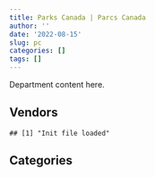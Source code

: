 ```yaml
---
title: Parks Canada | Parcs Canada
author: ''
date: '2022-08-15'
slug: pc
categories: []
tags: []
---
```


<script src="/rmarkdown-libs/htmlwidgets/htmlwidgets.js"></script>
<link href="/rmarkdown-libs/datatables-css/datatables-crosstalk.css" rel="stylesheet" />
<script src="/rmarkdown-libs/datatables-binding/datatables.js"></script>
<script src="/rmarkdown-libs/jquery/jquery-3.6.0.min.js"></script>
<link href="/rmarkdown-libs/dt-core-bootstrap/css/dataTables.bootstrap.min.css" rel="stylesheet" />
<link href="/rmarkdown-libs/dt-core-bootstrap/css/dataTables.bootstrap.extra.css" rel="stylesheet" />
<script src="/rmarkdown-libs/dt-core-bootstrap/js/jquery.dataTables.min.js"></script>
<script src="/rmarkdown-libs/dt-core-bootstrap/js/dataTables.bootstrap.min.js"></script>
<link href="/rmarkdown-libs/crosstalk/css/crosstalk.min.css" rel="stylesheet" />
<script src="/rmarkdown-libs/crosstalk/js/crosstalk.min.js"></script>
<script src="/rmarkdown-libs/htmlwidgets/htmlwidgets.js"></script>
<link href="/rmarkdown-libs/datatables-css/datatables-crosstalk.css" rel="stylesheet" />
<script src="/rmarkdown-libs/datatables-binding/datatables.js"></script>
<script src="/rmarkdown-libs/jquery/jquery-3.6.0.min.js"></script>
<link href="/rmarkdown-libs/dt-core-bootstrap/css/dataTables.bootstrap.min.css" rel="stylesheet" />
<link href="/rmarkdown-libs/dt-core-bootstrap/css/dataTables.bootstrap.extra.css" rel="stylesheet" />
<script src="/rmarkdown-libs/dt-core-bootstrap/js/jquery.dataTables.min.js"></script>
<script src="/rmarkdown-libs/dt-core-bootstrap/js/dataTables.bootstrap.min.js"></script>
<link href="/rmarkdown-libs/crosstalk/css/crosstalk.min.css" rel="stylesheet" />
<script src="/rmarkdown-libs/crosstalk/js/crosstalk.min.js"></script>

Department content here.

## Vendors

    ## [1] "Init file loaded"

<div id="htmlwidget-1" style="width:100%;height:auto;" class="datatables html-widget"></div>
<script type="application/json" data-for="htmlwidget-1">{"x":{"style":"bootstrap","filter":"none","vertical":false,"data":[["<a href=\"/vendors/10647802_canada/\">10647802 CANADA<\/a>","<a href=\"/vendors/1x1_architecture/\">1X1 ARCHITECTURE<\/a>","<a href=\"/vendors/2220742_ontario/\">2220742 ONTARIO<\/a>","<a href=\"/vendors/3d_datacomm/\">3D DATACOMM<\/a>","<a href=\"/vendors/4083261_canada/\">4083261 CANADA<\/a>","<a href=\"/vendors/727619_alberta_o_a_roughrider/\">727619 ALBERTA O A ROUGHRIDER<\/a>","<a href=\"/vendors/736902_ontario/\">736902 ONTARIO<\/a>","<a href=\"/vendors/73719_newfoundland_labrador/\">73719 NEWFOUNDLAND LABRADOR<\/a>","<a href=\"/vendors/898845_alberta/\">898845 ALBERTA<\/a>","<a href=\"/vendors/9090_5092_quebec/\">9090 5092 QUEBEC<\/a>","<a href=\"/vendors/9099_3593_quebec_inter_proje/\">9099 3593 QUEBEC INTER PROJE<\/a>","<a href=\"/vendors/9275_0181_quebec/\">9275 0181 QUEBEC<\/a>","<a href=\"/vendors/a_santin_mason_contractor/\">A SANTIN MASON CONTRACTOR<\/a>","<a href=\"/vendors/abb/\">ABB<\/a>","<a href=\"/vendors/acklands_grainger/\">ACKLANDS GRAINGER<\/a>","<a href=\"/vendors/advanced_business_interiors/\">ADVANCED BUSINESS INTERIORS<\/a>","<a href=\"/vendors/advanced_chippewa_technologies/\">ADVANCED CHIPPEWA TECHNOLOGIES<\/a>","<a href=\"/vendors/aecom/\">AECOM<\/a>","<a href=\"/vendors/agilent/\">AGILENT<\/a>","<a href=\"/vendors/ainsworth/\">AINSWORTH<\/a>","<a href=\"/vendors/air_inuit/\">AIR INUIT<\/a>","<a href=\"/vendors/air_tindi/\">AIR TINDI<\/a>","<a href=\"/vendors/allen_hastings/\">ALLEN HASTINGS<\/a>","<a href=\"/vendors/alliance_energy/\">ALLIANCE ENERGY<\/a>","<a href=\"/vendors/allied_shipbuilders/\">ALLIED SHIPBUILDERS<\/a>","<a href=\"/vendors/alpine_helicopters/\">ALPINE HELICOPTERS<\/a>","<a href=\"/vendors/als_canada/\">ALS CANADA<\/a>","<a href=\"/vendors/altis_human_resources/\">ALTIS HUMAN RESOURCES<\/a>","<a href=\"/vendors/alva_construction/\">ALVA CONSTRUCTION<\/a>","<a href=\"/vendors/amec_foster_wheeler_americas/\">AMEC FOSTER WHEELER AMERICAS<\/a>","<a href=\"/vendors/ansys_canada/\">ANSYS CANADA<\/a>","<a href=\"/vendors/aon_reed_stenhouse/\">AON REED STENHOUSE<\/a>","<a href=\"/vendors/applied_electonics/\">APPLIED ELECTONICS<\/a>","<a href=\"/vendors/apron_fuel_services/\">APRON FUEL SERVICES<\/a>","<a href=\"/vendors/arcadis_canada/\">ARCADIS CANADA<\/a>","<a href=\"/vendors/architecture_49/\">ARCHITECTURE 49<\/a>","<a href=\"/vendors/architecture_evoq/\">ARCHITECTURE EVOQ<\/a>","<a href=\"/vendors/ari_financial_services/\">ARI FINANCIAL SERVICES<\/a>","<a href=\"/vendors/asokan_business_interiors/\">ASOKAN BUSINESS INTERIORS<\/a>","<a href=\"/vendors/associated_engineering/\">ASSOCIATED ENGINEERING<\/a>","<a href=\"/vendors/atco/\">ATCO<\/a>","<a href=\"/vendors/atlantic_business_interiors/\">ATLANTIC BUSINESS INTERIORS<\/a>","<a href=\"/vendors/atlantica_mechanical_contractors/\">ATLANTICA MECHANICAL CONTRACTORS<\/a>","<a href=\"/vendors/atwill_morin/\">ATWILL MORIN<\/a>","<a href=\"/vendors/avi_spl_canada/\">AVI SPL CANADA<\/a>","<a href=\"/vendors/avjet_holding/\">AVJET HOLDING<\/a>","<a href=\"/vendors/baja_construction_canada/\">BAJA CONSTRUCTION CANADA<\/a>","<a href=\"/vendors/barr_engineering_and_environmental/\">BARR ENGINEERING AND ENVIRONMENTAL<\/a>","<a href=\"/vendors/barrie_mackay_contracting/\">BARRIE MACKAY CONTRACTING<\/a>","<a href=\"/vendors/bay_construction_management/\">BAY CONSTRUCTION MANAGEMENT<\/a>","<a href=\"/vendors/bdo_canada/\">BDO CANADA<\/a>","<a href=\"/vendors/bell_canada/\">BELL CANADA<\/a>","<a href=\"/vendors/belvedere_place_contracting/\">BELVEDERE PLACE CONTRACTING<\/a>","<a href=\"/vendors/bergevin_electrical_contracting/\">BERGEVIN ELECTRICAL CONTRACTING<\/a>","<a href=\"/vendors/bgla/\">BGLA<\/a>","<a href=\"/vendors/bighorn_construction/\">BIGHORN CONSTRUCTION<\/a>","<a href=\"/vendors/bighorn_helicopters/\">BIGHORN HELICOPTERS<\/a>","<a href=\"/vendors/black_mcdonald/\">BLACK MCDONALD<\/a>","<a href=\"/vendors/bombardier/\">BOMBARDIER<\/a>","<a href=\"/vendors/brandt_tractor/\">BRANDT TRACTOR<\/a>","<a href=\"/vendors/briquetal/\">BRIQUETAL<\/a>","<a href=\"/vendors/brookfield_asset_management/\">BROOKFIELD ASSET MANAGEMENT<\/a>","<a href=\"/vendors/brookfield_global_integrated_solutions/\">BROOKFIELD GLOBAL INTEGRATED SOLUTIONS<\/a>","<a href=\"/vendors/bruker/\">BRUKER<\/a>","<a href=\"/vendors/bureau_veritas_canada/\">BUREAU VERITAS CANADA<\/a>","<a href=\"/vendors/cache_computer_consulting/\">CACHE COMPUTER CONSULTING<\/a>","<a href=\"/vendors/calian/\">CALIAN<\/a>","<a href=\"/vendors/campbell_scientific_canada/\">CAMPBELL SCIENTIFIC CANADA<\/a>","<a href=\"/vendors/canada_post/\">CANADA POST<\/a>","<a href=\"/vendors/canadian_corps_of_commissionaires/\">CANADIAN CORPS OF COMMISSIONAIRES<\/a>","<a href=\"/vendors/canadian_helicopters/\">CANADIAN HELICOPTERS<\/a>","<a href=\"/vendors/canadian_maritime_engineering/\">CANADIAN MARITIME ENGINEERING<\/a>","<a href=\"/vendors/canon/\">CANON<\/a>","<a href=\"/vendors/cansel_survey_equipment/\">CANSEL SURVEY EQUIPMENT<\/a>","<a href=\"/vendors/cantex_okanagan_construction/\">CANTEX OKANAGAN CONSTRUCTION<\/a>","<a href=\"/vendors/carahsoft_technology/\">CARAHSOFT TECHNOLOGY<\/a>","<a href=\"/vendors/carmacks_enterprises/\">CARMACKS ENTERPRISES<\/a>","<a href=\"/vendors/caro_analytical_services/\">CARO ANALYTICAL SERVICES<\/a>","<a href=\"/vendors/cbci_telecom/\">CBCI TELECOM<\/a>","<a href=\"/vendors/cbcl/\">CBCL<\/a>","<a href=\"/vendors/cdw_canada/\">CDW CANADA<\/a>","<a href=\"/vendors/cegerco/\">CEGERCO<\/a>","<a href=\"/vendors/central_city_asphalt/\">CENTRAL CITY ASPHALT<\/a>","<a href=\"/vendors/cgi/\">CGI<\/a>","<a href=\"/vendors/charron_human_resources/\">CHARRON HUMAN RESOURCES<\/a>","<a href=\"/vendors/chubb_edwards/\">CHUBB EDWARDS<\/a>","<a href=\"/vendors/cima/\">CIMA<\/a>","<a href=\"/vendors/cistel_technology/\">CISTEL TECHNOLOGY<\/a>","<a href=\"/vendors/cnw_group/\">CNW GROUP<\/a>","<a href=\"/vendors/coastal_restoration_masonry/\">COASTAL RESTORATION MASONRY<\/a>","<a href=\"/vendors/cofomo/\">COFOMO<\/a>","<a href=\"/vendors/colliers_project_leaders/\">COLLIERS PROJECT LEADERS<\/a>","<a href=\"/vendors/compagnie_amplexor_canada/\">COMPAGNIE AMPLEXOR CANADA<\/a>","<a href=\"/vendors/compucom_canada/\">COMPUCOM CANADA<\/a>","<a href=\"/vendors/construction_cybco/\">CONSTRUCTION CYBCO<\/a>","<a href=\"/vendors/construction_demathieu_bard/\">CONSTRUCTION DEMATHIEU BARD<\/a>","<a href=\"/vendors/construction_deric/\">CONSTRUCTION DERIC<\/a>","<a href=\"/vendors/construction_j_r_savard/\">CONSTRUCTION J R SAVARD<\/a>","<a href=\"/vendors/construction_lfg/\">CONSTRUCTION LFG<\/a>","<a href=\"/vendors/construction_simdev/\">CONSTRUCTION SIMDEV<\/a>","<a href=\"/vendors/constructions_bsl/\">CONSTRUCTIONS BSL<\/a>","<a href=\"/vendors/contract_community/\">CONTRACT COMMUNITY<\/a>","<a href=\"/vendors/cossette_communications/\">COSSETTE COMMUNICATIONS<\/a>","<a href=\"/vendors/cowi_north_america/\">COWI NORTH AMERICA<\/a>","<a href=\"/vendors/crandall_engineering/\">CRANDALL ENGINEERING<\/a>","<a href=\"/vendors/cruickshank_construction/\">CRUICKSHANK CONSTRUCTION<\/a>","<a href=\"/vendors/csdc_systems/\">CSDC SYSTEMS<\/a>","<a href=\"/vendors/cummins_canada/\">CUMMINS CANADA<\/a>","<a href=\"/vendors/cwp_constructors/\">CWP CONSTRUCTORS<\/a>","<a href=\"/vendors/d_doyle_installations/\">D DOYLE INSTALLATIONS<\/a>","<a href=\"/vendors/dalhousie_university/\">DALHOUSIE UNIVERSITY<\/a>","<a href=\"/vendors/dawson_construction/\">DAWSON CONSTRUCTION<\/a>","<a href=\"/vendors/dcl_construction_services/\">DCL CONSTRUCTION SERVICES<\/a>","<a href=\"/vendors/dell_computer/\">DELL COMPUTER<\/a>","<a href=\"/vendors/deloitte_and_touche/\">DELOITTE AND TOUCHE<\/a>","<a href=\"/vendors/dexter_construction/\">DEXTER CONSTRUCTION<\/a>","<a href=\"/vendors/dillon_consulting/\">DILLON CONSULTING<\/a>","<a href=\"/vendors/donna_cona/\">DONNA CONA<\/a>","<a href=\"/vendors/dora_construction/\">DORA CONSTRUCTION<\/a>","<a href=\"/vendors/e_construction/\">E CONSTRUCTION<\/a>","<a href=\"/vendors/eastpoint_engineering/\">EASTPOINT ENGINEERING<\/a>","<a href=\"/vendors/ebsco_canada/\">EBSCO CANADA<\/a>","<a href=\"/vendors/ecole_de_langues_la_cite/\">ECOLE DE LANGUES LA CITE<\/a>","<a href=\"/vendors/edward_collins_contracting/\">EDWARD COLLINS CONTRACTING<\/a>","<a href=\"/vendors/eiffage_innovative_canada/\">EIFFAGE INNOVATIVE CANADA<\/a>","<a href=\"/vendors/ekos_research_associates/\">EKOS RESEARCH ASSOCIATES<\/a>","<a href=\"/vendors/emil_anderson_construction_eac_in/\">EMIL ANDERSON CONSTRUCTION EAC IN<\/a>","<a href=\"/vendors/emmanuel_construction_services/\">EMMANUEL CONSTRUCTION SERVICES<\/a>","<a href=\"/vendors/englobe/\">ENGLOBE<\/a>","<a href=\"/vendors/entreprise_claveau/\">ENTREPRISE CLAVEAU<\/a>","<a href=\"/vendors/ernst_young/\">ERNST YOUNG<\/a>","<a href=\"/vendors/esri/\">ESRI<\/a>","<a href=\"/vendors/eurovia_quebec_construction/\">EUROVIA QUEBEC CONSTRUCTION<\/a>","<a href=\"/vendors/everest_construction_management/\">EVEREST CONSTRUCTION MANAGEMENT<\/a>","<a href=\"/vendors/excavation_loiselle/\">EXCAVATION LOISELLE<\/a>","<a href=\"/vendors/excel_human_resources/\">EXCEL HUMAN RESOURCES<\/a>","<a href=\"/vendors/exp_services/\">EXP SERVICES<\/a>","<a href=\"/vendors/facca/\">FACCA<\/a>","<a href=\"/vendors/fast_forward_french/\">FAST FORWARD FRENCH<\/a>","<a href=\"/vendors/fca_canada/\">FCA CANADA<\/a>","<a href=\"/vendors/felix_technology/\">FELIX TECHNOLOGY<\/a>","<a href=\"/vendors/fidelity_engineering_construction/\">FIDELITY ENGINEERING CONSTRUCTION<\/a>","<a href=\"/vendors/first_air/\">FIRST AIR<\/a>","<a href=\"/vendors/first_canada/\">FIRST CANADA<\/a>","<a href=\"/vendors/first_peoples_infra/\">FIRST PEOPLES INFRA<\/a>","<a href=\"/vendors/floyd_s_construction/\">FLOYD S CONSTRUCTION<\/a>","<a href=\"/vendors/flynn_canada/\">FLYNN CANADA<\/a>","<a href=\"/vendors/ford_motor_company/\">FORD MOTOR COMPANY<\/a>","<a href=\"/vendors/francis_canada_truck_centre/\">FRANCIS CANADA TRUCK CENTRE<\/a>","<a href=\"/vendors/gc_strategies/\">GC STRATEGIES<\/a>","<a href=\"/vendors/gemtec/\">GEMTEC<\/a>","<a href=\"/vendors/general_motors/\">GENERAL MOTORS<\/a>","<a href=\"/vendors/germain_construction/\">GERMAIN CONSTRUCTION<\/a>","<a href=\"/vendors/gestion_aj/\">GESTION AJ<\/a>","<a href=\"/vendors/gfl_environmental/\">GFL ENVIRONMENTAL<\/a>","<a href=\"/vendors/ghd/\">GHD<\/a>","<a href=\"/vendors/gilmore_reproductions/\">GILMORE REPRODUCTIONS<\/a>","<a href=\"/vendors/global_upholstery/\">GLOBAL UPHOLSTERY<\/a>","<a href=\"/vendors/go_deep_international/\">GO DEEP INTERNATIONAL<\/a>","<a href=\"/vendors/golder_associates/\">GOLDER ASSOCIATES<\/a>","<a href=\"/vendors/goss_gilroy/\">GOSS GILROY<\/a>","<a href=\"/vendors/graham_construction/\">GRAHAM CONSTRUCTION<\/a>","<a href=\"/vendors/grand_toy/\">GRAND TOY<\/a>","<a href=\"/vendors/granite_management/\">GRANITE MANAGEMENT<\/a>","<a href=\"/vendors/graybridge_international_consulting/\">GRAYBRIDGE INTERNATIONAL CONSULTING<\/a>","<a href=\"/vendors/grc_architects/\">GRC ARCHITECTS<\/a>","<a href=\"/vendors/great_slave_helicopters/\">GREAT SLAVE HELICOPTERS<\/a>","<a href=\"/vendors/greendale_resources/\">GREENDALE RESOURCES<\/a>","<a href=\"/vendors/greenfield_construction/\">GREENFIELD CONSTRUCTION<\/a>","<a href=\"/vendors/groupe_energie_bdl/\">GROUPE ENERGIE BDL<\/a>","<a href=\"/vendors/h_j_r_asphalt/\">H J R ASPHALT<\/a>","<a href=\"/vendors/harbourside_engineering_consultants/\">HARBOURSIDE ENGINEERING CONSULTANTS<\/a>","<a href=\"/vendors/hatch/\">HATCH<\/a>","<a href=\"/vendors/haworth/\">HAWORTH<\/a>","<a href=\"/vendors/hazelwood_construction_services/\">HAZELWOOD CONSTRUCTION SERVICES<\/a>","<a href=\"/vendors/heavy_metal_marine/\">HEAVY METAL MARINE<\/a>","<a href=\"/vendors/heddle_marine_services/\">HEDDLE MARINE SERVICES<\/a>","<a href=\"/vendors/heritage_restoration/\">HERITAGE RESTORATION<\/a>","<a href=\"/vendors/hitrac/\">HITRAC<\/a>","<a href=\"/vendors/honeywell/\">HONEYWELL<\/a>","<a href=\"/vendors/hootsuite_media/\">HOOTSUITE MEDIA<\/a>","<a href=\"/vendors/horseshoe_hill_construction/\">HORSESHOE HILL CONSTRUCTION<\/a>","<a href=\"/vendors/hoskin_scientific/\">HOSKIN SCIENTIFIC<\/a>","<a href=\"/vendors/hurst_construction_management/\">HURST CONSTRUCTION MANAGEMENT<\/a>","<a href=\"/vendors/hypertec/\">HYPERTEC<\/a>","<a href=\"/vendors/hyundai_auto_canada/\">HYUNDAI AUTO CANADA<\/a>","<a href=\"/vendors/ibm_canada/\">IBM CANADA<\/a>","<a href=\"/vendors/imperial_cleaners/\">IMPERIAL CLEANERS<\/a>","<a href=\"/vendors/imperial_oil/\">IMPERIAL OIL<\/a>","<a href=\"/vendors/industra_construction/\">INDUSTRA CONSTRUCTION<\/a>","<a href=\"/vendors/industries_ocean/\">INDUSTRIES OCEAN<\/a>","<a href=\"/vendors/info_tech_research_group/\">INFO TECH RESEARCH GROUP<\/a>","<a href=\"/vendors/inland_audio_visual/\">INLAND AUDIO VISUAL<\/a>","<a href=\"/vendors/innovasea_marine_systems_canada/\">INNOVASEA MARINE SYSTEMS CANADA<\/a>","<a href=\"/vendors/integra_networks/\">INTEGRA NETWORKS<\/a>","<a href=\"/vendors/inter_outaouais/\">INTER OUTAOUAIS<\/a>","<a href=\"/vendors/intergraph_canada/\">INTERGRAPH CANADA<\/a>","<a href=\"/vendors/interoute_construction/\">INTEROUTE CONSTRUCTION<\/a>","<a href=\"/vendors/iron_mountain/\">IRON MOUNTAIN<\/a>","<a href=\"/vendors/ironclad_earthworks/\">IRONCLAD EARTHWORKS<\/a>","<a href=\"/vendors/irving_oil/\">IRVING OIL<\/a>","<a href=\"/vendors/itex/\">ITEX<\/a>","<a href=\"/vendors/iwc_excavation/\">IWC EXCAVATION<\/a>","<a href=\"/vendors/j_1_contracting/\">J 1 CONTRACTING<\/a>","<a href=\"/vendors/jasco_applied_sciences_canada/\">JASCO APPLIED SCIENCES CANADA<\/a>","<a href=\"/vendors/jean_daoust_construction/\">JEAN DAOUST CONSTRUCTION<\/a>","<a href=\"/vendors/jim_pattison_industries/\">JIM PATTISON INDUSTRIES<\/a>","<a href=\"/vendors/johnson_s_construction/\">JOHNSON S CONSTRUCTION<\/a>","<a href=\"/vendors/joneljim_concrete_construction/\">JONELJIM CONCRETE CONSTRUCTION<\/a>","<a href=\"/vendors/jumping_elephants/\">JUMPING ELEPHANTS<\/a>","<a href=\"/vendors/kanter_marine/\">KANTER MARINE<\/a>","<a href=\"/vendors/kasian_architecture_interior_design/\">KASIAN ARCHITECTURE INTERIOR DESIGN<\/a>","<a href=\"/vendors/kayway_industries/\">KAYWAY INDUSTRIES<\/a>","<a href=\"/vendors/kenn_borek_air/\">KENN BOREK AIR<\/a>","<a href=\"/vendors/kone/\">KONE<\/a>","<a href=\"/vendors/konica_minolta_business_solutions/\">KONICA MINOLTA BUSINESS SOLUTIONS<\/a>","<a href=\"/vendors/kontzamanis_graumann_smith/\">KONTZAMANIS GRAUMANN SMITH<\/a>","<a href=\"/vendors/kpmg/\">KPMG<\/a>","<a href=\"/vendors/kubota_canada/\">KUBOTA CANADA<\/a>","<a href=\"/vendors/l_a_hebert/\">L A HEBERT<\/a>","<a href=\"/vendors/l_w_dennis_contracting/\">L W DENNIS CONTRACTING<\/a>","<a href=\"/vendors/landform_civil_infrastructures/\">LANDFORM CIVIL INFRASTRUCTURES<\/a>","<a href=\"/vendors/lansdowne_technologies/\">LANSDOWNE TECHNOLOGIES<\/a>","<a href=\"/vendors/larry_penner_enterprises/\">LARRY PENNER ENTERPRISES<\/a>","<a href=\"/vendors/lemay/\">LEMAY<\/a>","<a href=\"/vendors/les_huiles_desroches/\">LES HUILES DESROCHES<\/a>","<a href=\"/vendors/levitt_safety/\">LEVITT SAFETY<\/a>","<a href=\"/vendors/lionbridge/\">LIONBRIDGE<\/a>","<a href=\"/vendors/louis_w_bray_construction/\">LOUIS W BRAY CONSTRUCTION<\/a>","<a href=\"/vendors/lowe_martin_company/\">LOWE MARTIN COMPANY<\/a>","<a href=\"/vendors/luxton_construction/\">LUXTON CONSTRUCTION<\/a>","<a href=\"/vendors/macdonald_dettwiler_and_associates/\">MACDONALD DETTWILER AND ASSOCIATES<\/a>","<a href=\"/vendors/mack_trucks/\">MACK TRUCKS<\/a>","<a href=\"/vendors/maconnerie_dynamique/\">MACONNERIE DYNAMIQUE<\/a>","<a href=\"/vendors/maconnerie_rainville_et_freres/\">MACONNERIE RAINVILLE ET FRERES<\/a>","<a href=\"/vendors/manitoba_hydro/\">MANITOBA HYDRO<\/a>","<a href=\"/vendors/maplesoft_consulting/\">MAPLESOFT CONSULTING<\/a>","<a href=\"/vendors/marine_contractors/\">MARINE CONTRACTORS<\/a>","<a href=\"/vendors/maritime_fence/\">MARITIME FENCE<\/a>","<a href=\"/vendors/martech_electrical_systems/\">MARTECH ELECTRICAL SYSTEMS<\/a>","<a href=\"/vendors/maskimo_construction/\">MASKIMO CONSTRUCTION<\/a>","<a href=\"/vendors/masontech/\">MASONTECH<\/a>","<a href=\"/vendors/maverin/\">MAVERIN<\/a>","<a href=\"/vendors/maxsys_staffing_and_consulting/\">MAXSYS STAFFING AND CONSULTING<\/a>","<a href=\"/vendors/mccolman_sons_demolition/\">MCCOLMAN SONS DEMOLITION<\/a>","<a href=\"/vendors/mcelhanney_associates/\">MCELHANNEY ASSOCIATES<\/a>","<a href=\"/vendors/mcknight_enterprises/\">MCKNIGHT ENTERPRISES<\/a>","<a href=\"/vendors/mcnally_construction/\">MCNALLY CONSTRUCTION<\/a>","<a href=\"/vendors/mega_tech/\">MEGA TECH<\/a>","<a href=\"/vendors/mercury_marine/\">MERCURY MARINE<\/a>","<a href=\"/vendors/metro_paving_and_road_building/\">METRO PAVING AND ROAD BUILDING<\/a>","<a href=\"/vendors/michelin/\">MICHELIN<\/a>","<a href=\"/vendors/microsoft_canada/\">MICROSOFT CANADA<\/a>","<a href=\"/vendors/mid_valley_construction/\">MID VALLEY CONSTRUCTION<\/a>","<a href=\"/vendors/mike_kelly_sons/\">MIKE KELLY SONS<\/a>","<a href=\"/vendors/mindwire_systems/\">MINDWIRE SYSTEMS<\/a>","<a href=\"/vendors/mishkumi_technologies/\">MISHKUMI TECHNOLOGIES<\/a>","<a href=\"/vendors/mnp/\">MNP<\/a>","<a href=\"/vendors/modern_construction/\">MODERN CONSTRUCTION<\/a>","<a href=\"/vendors/modis_canada/\">MODIS CANADA<\/a>","<a href=\"/vendors/moriyama_teshima_architects/\">MORIYAMA TESHIMA ARCHITECTS<\/a>","<a href=\"/vendors/morrison_hershfield/\">MORRISON HERSHFIELD<\/a>","<a href=\"/vendors/moss_development/\">MOSS DEVELOPMENT<\/a>","<a href=\"/vendors/motorola_solutions_canada/\">MOTOROLA SOLUTIONS CANADA<\/a>","<a href=\"/vendors/mountain_rock_stabilization/\">MOUNTAIN ROCK STABILIZATION<\/a>","<a href=\"/vendors/mtm_2_contracting/\">MTM 2 CONTRACTING<\/a>","<a href=\"/vendors/municipal_ready_mix/\">MUNICIPAL READY MIX<\/a>","<a href=\"/vendors/mustang_helicopters/\">MUSTANG HELICOPTERS<\/a>","<a href=\"/vendors/mustang_survival/\">MUSTANG SURVIVAL<\/a>","<a href=\"/vendors/n_p_a/\">N P A<\/a>","<a href=\"/vendors/national_structures/\">NATIONAL STRUCTURES<\/a>","<a href=\"/vendors/navtech/\">NAVTECH<\/a>","<a href=\"/vendors/nelson_environmental_remediation/\">NELSON ENVIRONMENTAL REMEDIATION<\/a>","<a href=\"/vendors/neptune_security_services/\">NEPTUNE SECURITY SERVICES<\/a>","<a href=\"/vendors/nisha_techonologies/\">NISHA TECHONOLOGIES<\/a>","<a href=\"/vendors/nissan_canada/\">NISSAN CANADA<\/a>","<a href=\"/vendors/nitro_construction/\">NITRO CONSTRUCTION<\/a>","<a href=\"/vendors/norr/\">NORR<\/a>","<a href=\"/vendors/north_atlantic_petroleum/\">NORTH ATLANTIC PETROLEUM<\/a>","<a href=\"/vendors/northern_construction/\">NORTHERN CONSTRUCTION<\/a>","<a href=\"/vendors/northern_contracting/\">NORTHERN CONTRACTING<\/a>","<a href=\"/vendors/northrop_grumman/\">NORTHROP GRUMMAN<\/a>","<a href=\"/vendors/nortrax_canada/\">NORTRAX CANADA<\/a>","<a href=\"/vendors/nova_construction/\">NOVA CONSTRUCTION<\/a>","<a href=\"/vendors/ogilvy_montreal/\">OGILVY MONTREAL<\/a>","<a href=\"/vendors/okanagan_aggregates/\">OKANAGAN AGGREGATES<\/a>","<a href=\"/vendors/online_constructors/\">ONLINE CONSTRUCTORS<\/a>","<a href=\"/vendors/onx_enterprise_solutions/\">ONX ENTERPRISE SOLUTIONS<\/a>","<a href=\"/vendors/oracle_canada/\">ORACLE CANADA<\/a>","<a href=\"/vendors/oskar_construction/\">OSKAR CONSTRUCTION<\/a>","<a href=\"/vendors/otis_elevator/\">OTIS ELEVATOR<\/a>","<a href=\"/vendors/pacific_safety_products/\">PACIFIC SAFETY PRODUCTS<\/a>","<a href=\"/vendors/pal_aerospace/\">PAL AEROSPACE<\/a>","<a href=\"/vendors/paladin_group/\">PALADIN GROUP<\/a>","<a href=\"/vendors/parkland_industries/\">PARKLAND INDUSTRIES<\/a>","<a href=\"/vendors/parkland_refining/\">PARKLAND REFINING<\/a>","<a href=\"/vendors/parsons_canada/\">PARSONS CANADA<\/a>","<a href=\"/vendors/pattison_sign_group/\">PATTISON SIGN GROUP<\/a>","<a href=\"/vendors/pcl_constructors/\">PCL CONSTRUCTORS<\/a>","<a href=\"/vendors/pepco/\">PEPCO<\/a>","<a href=\"/vendors/peters_construction/\">PETERS CONSTRUCTION<\/a>","<a href=\"/vendors/petrovalue_products/\">PETROVALUE PRODUCTS<\/a>","<a href=\"/vendors/phaselock_systems_international/\">PHASELOCK SYSTEMS INTERNATIONAL<\/a>","<a href=\"/vendors/pidherney_s/\">PIDHERNEY S<\/a>","<a href=\"/vendors/pioneer_construction/\">PIONEER CONSTRUCTION<\/a>","<a href=\"/vendors/pitney_bowes/\">PITNEY BOWES<\/a>","<a href=\"/vendors/pleiad_canada/\">PLEIAD CANADA<\/a>","<a href=\"/vendors/podolinsky_equipment/\">PODOLINSKY EQUIPMENT<\/a>","<a href=\"/vendors/polaris_industries/\">POLARIS INDUSTRIES<\/a>","<a href=\"/vendors/postmedia_network/\">POSTMEDIA NETWORK<\/a>","<a href=\"/vendors/precisionerp/\">PRECISIONERP<\/a>","<a href=\"/vendors/pricewaterhouse_coopers/\">PRICEWATERHOUSE COOPERS<\/a>","<a href=\"/vendors/printers_plus/\">PRINTERS PLUS<\/a>","<a href=\"/vendors/prosci_canada/\">PROSCI CANADA<\/a>","<a href=\"/vendors/protak_consulting_group/\">PROTAK CONSULTING GROUP<\/a>","<a href=\"/vendors/purespirit_solutions/\">PURESPIRIT SOLUTIONS<\/a>","<a href=\"/vendors/qmr/\">QMR<\/a>","<a href=\"/vendors/quantum_management_services/\">QUANTUM MANAGEMENT SERVICES<\/a>","<a href=\"/vendors/queen_s_university/\">QUEEN S UNIVERSITY<\/a>","<a href=\"/vendors/quintet_consulting/\">QUINTET CONSULTING<\/a>","<a href=\"/vendors/quorex_construction_services/\">QUOREX CONSTRUCTION SERVICES<\/a>","<a href=\"/vendors/r_e_gilmore_investments/\">R E GILMORE INVESTMENTS<\/a>","<a href=\"/vendors/ratio_architecture_interior_design/\">RATIO ARCHITECTURE INTERIOR DESIGN<\/a>","<a href=\"/vendors/raymond_chabot_grant_thornton/\">RAYMOND CHABOT GRANT THORNTON<\/a>","<a href=\"/vendors/reparations_navales_et_industrielles_ocean/\">REPARATIONS NAVALES ET INDUSTRIELLES OCEAN<\/a>","<a href=\"/vendors/riggs_engineering/\">RIGGS ENGINEERING<\/a>","<a href=\"/vendors/rjg_construction/\">RJG CONSTRUCTION<\/a>","<a href=\"/vendors/roscoe_construction/\">ROSCOE CONSTRUCTION<\/a>","<a href=\"/vendors/ross_and_anglin/\">ROSS AND ANGLIN<\/a>","<a href=\"/vendors/russel_metals/\">RUSSEL METALS<\/a>","<a href=\"/vendors/s_w_weeks_construction/\">S W WEEKS CONSTRUCTION<\/a>","<a href=\"/vendors/sani_sable_lb/\">SANI SABLE LB<\/a>","<a href=\"/vendors/sas_institute/\">SAS INSTITUTE<\/a>","<a href=\"/vendors/schoeler_heaton_architects/\">SCHOELER HEATON ARCHITECTS<\/a>","<a href=\"/vendors/seagate_construction/\">SEAGATE CONSTRUCTION<\/a>","<a href=\"/vendors/seawaves_development_services/\">SEAWAVES DEVELOPMENT SERVICES<\/a>","<a href=\"/vendors/secure_energy_onsite_services/\">SECURE ENERGY ONSITE SERVICES<\/a>","<a href=\"/vendors/serco/\">SERCO<\/a>","<a href=\"/vendors/sgs_axys_analytical_services/\">SGS AXYS ANALYTICAL SERVICES<\/a>","<a href=\"/vendors/sharp_electronics/\">SHARP ELECTRONICS<\/a>","<a href=\"/vendors/shi_canada/\">SHI CANADA<\/a>","<a href=\"/vendors/si_systems/\">SI SYSTEMS<\/a>","<a href=\"/vendors/simplex_grinnell/\">SIMPLEX GRINNELL<\/a>","<a href=\"/vendors/slr_consulting_canada/\">SLR CONSULTING CANADA<\/a>","<a href=\"/vendors/snc_lavalin/\">SNC LAVALIN<\/a>","<a href=\"/vendors/softchoice/\">SOFTCHOICE<\/a>","<a href=\"/vendors/solotech/\">SOLOTECH<\/a>","<a href=\"/vendors/sperra_construction/\">SPERRA CONSTRUCTION<\/a>","<a href=\"/vendors/st_denis_thompson/\">ST DENIS THOMPSON<\/a>","<a href=\"/vendors/st_gelais_montminy_associes/\">ST GELAIS MONTMINY ASSOCIES<\/a>","<a href=\"/vendors/st_joseph_print_group/\">ST JOSEPH PRINT GROUP<\/a>","<a href=\"/vendors/stantec/\">STANTEC<\/a>","<a href=\"/vendors/sterling_fuels/\">STERLING FUELS<\/a>","<a href=\"/vendors/stratos/\">STRATOS<\/a>","<a href=\"/vendors/subaru_canada/\">SUBARU CANADA<\/a>","<a href=\"/vendors/suncor_energy/\">SUNCOR ENERGY<\/a>","<a href=\"/vendors/systematix_solutions/\">SYSTEMATIX SOLUTIONS<\/a>","<a href=\"/vendors/systemscope/\">SYSTEMSCOPE<\/a>","<a href=\"/vendors/taurus_contractors/\">TAURUS CONTRACTORS<\/a>","<a href=\"/vendors/tdi_international/\">TDI INTERNATIONAL<\/a>","<a href=\"/vendors/teknion/\">TEKNION<\/a>","<a href=\"/vendors/telecom_computer_services/\">TELECOM COMPUTER SERVICES<\/a>","<a href=\"/vendors/telus_canada/\">TELUS CANADA<\/a>","<a href=\"/vendors/tenaquip/\">TENAQUIP<\/a>","<a href=\"/vendors/tervita/\">TERVITA<\/a>","<a href=\"/vendors/testforce_systems/\">TESTFORCE SYSTEMS<\/a>","<a href=\"/vendors/tetra_tech/\">TETRA TECH<\/a>","<a href=\"/vendors/the_right_door_consulting/\">THE RIGHT DOOR CONSULTING<\/a>","<a href=\"/vendors/the_vcan_group/\">THE VCAN GROUP<\/a>","<a href=\"/vendors/thermo_fisher_scientific/\">THERMO FISHER SCIENTIFIC<\/a>","<a href=\"/vendors/thyssenkrupp_elevator/\">THYSSENKRUPP ELEVATOR<\/a>","<a href=\"/vendors/tisseur/\">TISSEUR<\/a>","<a href=\"/vendors/titan_boats/\">TITAN BOATS<\/a>","<a href=\"/vendors/toromont/\">TOROMONT<\/a>","<a href=\"/vendors/toshiba_canada/\">TOSHIBA CANADA<\/a>","<a href=\"/vendors/toyota_canada/\">TOYOTA CANADA<\/a>","<a href=\"/vendors/trainor_mechanical_contractors/\">TRAINOR MECHANICAL CONTRACTORS<\/a>","<a href=\"/vendors/transwest_air/\">TRANSWEST AIR<\/a>","<a href=\"/vendors/traugott_building_contractors/\">TRAUGOTT BUILDING CONTRACTORS<\/a>","<a href=\"/vendors/traytown_builders/\">TRAYTOWN BUILDERS<\/a>","<a href=\"/vendors/troy_life_fire_safety/\">TROY LIFE FIRE SAFETY<\/a>","<a href=\"/vendors/turtle_island_staffing/\">TURTLE ISLAND STAFFING<\/a>","<a href=\"/vendors/ultimate_construction/\">ULTIMATE CONSTRUCTION<\/a>","<a href=\"/vendors/united_rentals_of_canada/\">UNITED RENTALS OF CANADA<\/a>","<a href=\"/vendors/universal_helicopters/\">UNIVERSAL HELICOPTERS<\/a>","<a href=\"/vendors/universite_laval/\">UNIVERSITE LAVAL<\/a>","<a href=\"/vendors/university_of_british_columbia/\">UNIVERSITY OF BRITISH COLUMBIA<\/a>","<a href=\"/vendors/university_of_calgary/\">UNIVERSITY OF CALGARY<\/a>","<a href=\"/vendors/university_of_guelph/\">UNIVERSITY OF GUELPH<\/a>","<a href=\"/vendors/university_of_new_brunswick/\">UNIVERSITY OF NEW BRUNSWICK<\/a>","<a href=\"/vendors/university_of_ottawa/\">UNIVERSITY OF OTTAWA<\/a>","<a href=\"/vendors/university_of_saskatchewan/\">UNIVERSITY OF SASKATCHEWAN<\/a>","<a href=\"/vendors/university_of_waterloo/\">UNIVERSITY OF WATERLOO<\/a>","<a href=\"/vendors/veritaaq_technology_house/\">VERITAAQ TECHNOLOGY HOUSE<\/a>","<a href=\"/vendors/vvi_construction/\">VVI CONSTRUCTION<\/a>","<a href=\"/vendors/vwr_international/\">VWR INTERNATIONAL<\/a>","<a href=\"/vendors/wajax/\">WAJAX<\/a>","<a href=\"/vendors/waste_connections_of_canada/\">WASTE CONNECTIONS OF CANADA<\/a>","<a href=\"/vendors/waste_management_of_canada/\">WASTE MANAGEMENT OF CANADA<\/a>","<a href=\"/vendors/wesco_distribution_canada/\">WESCO DISTRIBUTION CANADA<\/a>","<a href=\"/vendors/westco_construction/\">WESTCO CONSTRUCTION<\/a>","<a href=\"/vendors/westower_communications/\">WESTOWER COMMUNICATIONS<\/a>","<a href=\"/vendors/wilco_contractors_southwest/\">WILCO CONTRACTORS SOUTHWEST<\/a>","<a href=\"/vendors/wildstone_construction/\">WILDSTONE CONSTRUCTION<\/a>","<a href=\"/vendors/william_j_barker_clinical/\">WILLIAM J BARKER CLINICAL<\/a>","<a href=\"/vendors/wood_canada/\">WOOD CANADA<\/a>","<a href=\"/vendors/woodward_s_oil/\">WOODWARD S OIL<\/a>","<a href=\"/vendors/workdynamics_technologies/\">WORKDYNAMICS TECHNOLOGIES<\/a>","<a href=\"/vendors/workplace_health_and_cost_solutions/\">WORKPLACE HEALTH AND COST SOLUTIONS<\/a>","<a href=\"/vendors/wsp/\">WSP<\/a>","<a href=\"/vendors/wyssen_avalanche_control/\">WYSSEN AVALANCHE CONTROL<\/a>","<a href=\"/vendors/xerox/\">XEROX<\/a>","<a href=\"/vendors/yamaha_motors_canada/\">YAMAHA MOTORS CANADA<\/a>","<a href=\"/vendors/yourte_ca/\">YOURTE CA<\/a>","<a href=\"/vendors/zenith_paving/\">ZENITH PAVING<\/a>","<a href=\"/vendors/zernam_enterprise/\">ZERNAM ENTERPRISE<\/a>","<a href=\"/vendors/zodiac_hurricane_technologies/\">ZODIAC HURRICANE TECHNOLOGIES<\/a>","<a href=\"/vendors/zoll_medical_canada/\">ZOLL MEDICAL CANADA<\/a>","<a href=\"/vendors/zutphen_contractor/\">ZUTPHEN CONTRACTOR<\/a>"],["$    50,703.18","$   123,652.70",null,null,"$   861,390.26","$   148,884.04","$   515,581.57",null,null,"$ 2,638,469.61",null,null,"$   832,624.17",null,"$    14,425.31","$    56,047.18","$   103,493.48","$ 5,192,072.94","$   169,256.36","$    12,202.66","$    10,197.64","$   122,829.82","$ 1,968,283.96","$     6,634.57",null,"$ 3,621,323.23","$    23,100.00","$   372,421.34","$   998,861.16","$ 3,095,211.62",null,"$   131,598.64",null,null,"$    40,524.40","$   148,769.23","$   201,989.41","$    19,083.75","$    22,626.02","$ 1,369,969.65","$    17,394.21","$    27,510.48",null,"$ 2,275,761.59",null,null,null,"$ 3,209,486.70","$ 2,266,778.83",null,"$   126,999.31","$   125,660.92","$ 4,039,751.04",null,"$   960,056.38","$ 2,366,236.37","$ 1,715,509.58","$   147,837.65","$    64,337.20","$   159,818.55","$    10,071.81",null,null,null,null,null,null,"$    36,862.15",null,"$ 1,855,260.06","$   617,065.87","$ 3,232,538.99","$    51,046.76","$    52,627.67","$    69,236.02",null,"$ 9,192,185.33","$     8,005.94",null,"$    30,262.56","$ 1,655,508.07","$ 1,237,696.21",null,"$   166,472.75",null,"$    21,975.06","$   187,079.42",null,"$    11,497.50","$   192,704.10","$   424,191.82","$   400,533.24","$    98,944.97",null,null,null,"$   561,748.89",null,"$ 3,929,320.90",null,"$ 1,051,534.68","$   159,792.26","$ 2,961,314.09","$ 7,287,212.10","$ 3,758,569.06","$ 3,519,082.52","$     9,393.95",null,"$ 7,241,409.84",null,null,"$10,088,811.56",null,null,null,"$ 8,406,853.24","$   315,758.53","$   216,019.03",null,"$ 7,661,791.91",null,"$    51,158.45",null,null,"$ 7,442,865.28","$   168,011.95","$ 7,440,916.12","$   799,362.72","$   242,410.06","$ 7,789,657.34",null,"$   741,546.03","$ 6,692,161.44",null,null,"$ 1,191,971.74","$   431,147.34","$   525,601.39",null,"$   540,428.28",null,null,"$    30,151.28","$ 1,471,637.67","$ 6,192,523.59","$   435,082.38","$    67,316.91","$ 1,241,836.47",null,null,"$ 2,432,087.63","$ 1,033,443.28",null,"$   130,322.43",null,"$    68,421.10",null,"$    59,360.15","$    52,150.54","$ 3,223,846.46",null,null,"$    16,408.76",null,null,"$   114,426.63","$   373,762.64","$   141,726.59","$ 4,565,978.84",null,null,"$ 3,509,123.38",null,"$    24,849.56",null,null,null,"$ 1,741,466.11",null,"$    81,151.21","$    24,947.28","$ 2,342,532.49","$    48,157.60","$ 3,048,009.15","$    27,724.11",null,"$   300,898.18","$    97,820.88","$ 1,207,723.30",null,"$    44,197.06","$    30,000.60",null,null,null,null,"$   262,053.68","$ 9,169,897.21","$    19,169.05","$ 2,540,307.24","$    86,780.70","$    29,696.66",null,null,null,null,"$ 1,776,375.36","$ 5,159,498.85","$   249,460.30",null,null,"$    77,154.08","$   872,473.74","$   382,907.94","$     2,777.62","$   213,832.15",null,"$   234,764.58",null,"$   501,888.53",null,null,"$    40,115.00","$    20,874.28","$    83,943.79",null,"$    16,725.79",null,"$ 1,342,578.43","$   139,518.73",null,"$    90,957.43",null,null,null,"$    17,430.58","$   147,478.52","$11,292,219.64","$    87,383.95","$   567,913.04","$ 4,683,188.63","$ 2,575,042.33","$    27,594.00",null,null,"$16,441,065.88","$ 3,813,455.21","$ 1,551,610.38","$    11,249.06",null,"$ 8,336,478.39","$    25,696.55","$   505,826.54","$   212,025.50",null,"$   401,880.42","$   204,282.68",null,"$   508,071.46","$    54,741.51",null,"$    30,450.00",null,null,"$    47,696.78","$ 1,463,742.27",null,"$ 1,817,206.26","$    12,491.01","$ 8,239,003.66","$ 3,674,644.22","$     8,142.63",null,null,"$   299,328.44","$   494,757.37","$   752,039.47","$   554,780.46",null,"$    16,445.00",null,"$    24,357.10","$ 1,133,564.83","$ 4,745,274.25","$   291,923.46","$21,711,458.41","$    25,654.20","$    86,852.36","$    96,784.50","$   138,009.62","$    26,692.47","$    13,679.18","$    99,454.84","$   166,342.19","$ 1,373,463.07",null,"$   937,253.17","$ 1,149,062.21","$   549,176.83","$    17,183.98","$    12,316.50","$    33,749.69","$    65,352.04",null,"$   495,950.02","$     2,114.73",null,"$    53,935.35","$    54,668.68",null,null,null,null,null,"$    30,362.66",null,"$    19,775.00","$    62,734.97","$    81,491.83",null,"$ 1,578,374.70","$    48,199.02",null,null,"$    96,531.61","$   204,638.26",null,"$   225,246.00",null,null,null,"$ 1,017,383.86",null,null,"$   159,063.21",null,"$   242,480.78",null,null,"$    32,915.33",null,"$    51,896.27","$    11,212.57",null,"$ 2,965,161.10","$    11,694.80",null,"$ 1,537,437.08","$   146,107.20","$   110,663.55",null,"$ 8,796,428.56",null,"$    79,378.75","$   177,249.57","$    14,735.20","$   343,952.08","$   395,087.33","$   113,127.22",null,"$    41,041.03","$    43,153.38","$   139,834.09",null,null,null,"$   405,642.66",null,"$    28,412.48",null,"$     6,795.68","$ 4,088,139.48","$   750,746.93","$   283,339.93","$    37,430.34","$   144,260.27","$ 3,108,681.84","$   246,982.66","$ 3,141,653.25","$   365,813.73","$    54,248.26","$    46,533.83","$    89,376.00",null,"$   128,908.46",null,null,null,null,"$    15,730.00","$     6,146.10","$     5,825.59","$    10,672.22","$   180,043.03",null,"$    10,409.25","$    52,958.26","$     9,802.60","$     2,318.61","$    17,318.54","$ 1,380,038.75",null,"$ 2,146,065.03",null,"$    31,417.02",null,null,"$    30,193.34","$   467,629.73","$13,685,548.37","$   970,374.42","$   119,099.47","$    85,481.91","$ 1,501,891.55","$    11,270.70",null,null,null,"$13,410,985.34"],["$   789,872.07","$   107,109.99","$ 1,162,751.75",null,"$   449,496.21","$ 2,012,691.59","$ 1,030,098.22","$   122,640.32",null,"$ 6,046,597.57","$ 1,093,716.71","$ 1,095,100.72","$   832,624.17","$    15,210.02","$    22,253.48",null,"$    60,618.85","$ 7,255,409.27","$    21,293.27","$    12,689.59",null,"$    70,989.66","$ 2,323,484.20","$     3,827.63","$   383,150.22","$ 1,491,064.82","$    32,744.95","$   484,095.81","$ 2,178,605.41","$ 6,021,928.50",null,"$   106,391.48",null,"$   278,340.09","$   157,991.39","$   670,379.88","$   414,033.97","$    15,881.25","$    30,974.64","$ 1,349,047.86","$     7,329.96","$    55,272.25",null,"$ 2,556,934.12","$    10,304.51","$    10,162.17",null,"$ 1,292,632.09","$ 5,241,877.62","$ 3,016,630.77","$    98,712.38",null,"$ 1,007,170.81","$ 1,266,248.55","$ 1,001,205.63","$ 3,126,171.38","$ 1,377,449.57","$     4,050.35","$    74,621.80","$   453,799.92",null,"$    50,750.00",null,null,null,null,null,null,"$    10,783.67","$ 1,897,679.93","$   589,175.93",null,"$    39,542.92","$    73,909.95","$ 4,211,858.10",null,null,"$     7,316.15",null,"$    62,233.10","$   346,187.28","$ 2,402,974.02","$ 3,150,055.47","$   166,472.75",null,"$    82,061.70","$   563,299.92",null,"$    16,096.50","$    81,650.00","$   359,302.04","$   538,733.19","$    22,736.77","$    27,750.56",null,"$ 1,094,220.07","$ 1,089,253.35","$ 3,795,410.25","$ 2,774,397.84","$ 1,105,477.02","$   297,260.84",null,"$ 2,928,471.66","$ 5,669,404.33","$ 2,283,319.28",null,"$    35,373.02","$    90,825.00","$ 2,371,415.88",null,null,"$13,456,891.94","$ 4,956,639.42",null,null,"$13,404,072.11","$   918,678.39","$   170,814.76","$    23,882.05","$ 1,517,131.96",null,"$   126,074.09","$    53,886.60","$ 3,055,064.13","$ 2,715,251.70","$   144,205.30","$ 8,608,650.04","$ 1,693,291.89","$    56,676.11",null,"$    24,990.00","$   792,519.03","$ 3,217,385.31","$ 3,630,417.72","$   461,115.63","$   768,823.33","$   352,320.95","$ 1,162,693.98",null,"$   883,388.14","$   349,703.18",null,null,"$ 1,309,590.77","$ 4,268,123.05","$   650,611.23","$   171,097.14","$ 1,398,392.02",null,"$    82,207.13","$ 1,585,023.59","$ 1,386,587.92","$   450,611.01","$   371,622.55",null,"$    11,497.50","$    34,676.38","$    12,404.83","$    25,120.88","$   644,542.31",null,null,"$    24,671.87","$   496,924.63",null,"$   166,851.65","$   126,424.76","$   199,379.91","$   548,780.80",null,"$ 4,696,561.47","$ 2,046,056.25","$    18,074.35",null,null,"$    71,116.50","$   362,940.32","$   463,247.70",null,"$    19,798.70",null,"$ 2,342,532.49","$    91,953.49","$ 1,244,255.79",null,null,"$   404,274.87","$   196,002.13","$ 1,517,420.04","$   972,512.52",null,"$    33,660.97",null,null,"$    80,173.54","$   254,289.55","$   365,201.42","$ 6,467,016.47","$    19,210.24","$ 1,631,973.96",null,"$    37,031.38",null,null,"$    74,865.00","$ 1,475,751.98","$ 1,792,884.28","$ 4,532,229.25","$   688,242.80",null,null,"$   120,758.45","$ 1,907,030.81","$   162,947.80","$     3,026.36","$   192,153.78","$    10,005.66",null,null,null,"$   153,720.00",null,null,null,"$    69,603.20","$   249,629.64",null,null,"$   161,845.07","$   157,940.47",null,"$    33,828.47",null,null,"$   519,698.59",null,"$   204,675.51",null,null,"$   567,913.04",null,"$ 3,796,903.87",null,"$    26,386.76",null,"$13,877,364.89","$ 2,294,884.15","$ 2,639,337.68","$    13,387.50","$   106,955.96","$12,442,639.83",null,"$   165,249.59","$   203,982.40","$ 6,225,131.06","$   442,269.90","$   202,112.25","$    36,750.00","$ 1,495,532.92",null,null,"$    22,247.97","$   225,307.60","$    81,776.02","$ 1,134,546.01","$ 1,180,465.15","$ 3,602,748.35","$ 2,745,619.55",null,null,"$ 1,148,408.08","$    14,529.01",null,null,"$   650,852.18","$   187,896.57",null,"$   387,582.66",null,"$    29,468.75",null,"$    24,959.00","$   121,475.00",null,"$   465,292.86","$25,733,019.83",null,"$    34,644.00","$    26,647.05","$ 1,210,348.13","$    27,343.98",null,"$   121,120.94",null,"$ 1,656,688.84","$    46,336.78","$   860,246.58","$ 1,297,821.77","$ 6,936,970.53","$   500,145.02","$11,774,984.42","$   110,840.55",null,null,"$ 1,792,294.63","$     7,486.13",null,null,"$    26,124.78","$    16,535.40",null,null,null,null,"$   115,757.64",null,"$   160,275.15",null,null,null,null,null,null,null,null,"$   204,638.26","$   377,516.94","$   631,695.75","$ 2,486,137.75","$    30,849.42",null,"$ 1,149,870.90",null,"$    27,326.72","$ 1,722,632.18","$   405,775.27","$ 4,822,884.42","$     3,490.07",null,"$     5,095.33",null,null,"$    24,901.87","$    49,748.74","$ 3,072,897.05","$    49,955.19","$    77,854.80","$   793,346.78","$    91,661.11","$   188,098.39","$   225,912.39","$ 8,789,840.53",null,"$    69,213.35","$   394,245.25","$    28,447.50","$   278,522.66","$   234,057.18",null,"$   945,460.25","$    28,175.46",null,"$    36,851.73",null,"$   172,108.63","$    24,743.25","$   190,198.64",null,"$   175,772.12",null,"$   132,843.14","$   100,386.76",null,"$    84,691.75","$    23,790.49","$    34,209.66","$   783,919.66","$   196,419.30","$   636,937.92","$   406,319.89","$     4,745.76","$    76,499.64","$   694,106.62","$    38,332.67","$   308,878.48",null,"$     2,817.76",null,"$    16,236.66",null,"$    32,925.90","$    13,021.91",null,"$   141,232.17","$ 2,691,938.73",null,"$   150,107.67","$    28,291.31","$     6,813.02","$    26,957.52","$ 1,075,316.10","$    17,480.00","$10,331,815.06","$ 2,243,845.30","$    55,937.63","$ 2,475,845.25",null,null,"$   467,629.73","$15,849,608.86","$ 1,002,262.02","$   140,526.08","$   175,027.53","$   537,564.23",null,null,null,null,"$ 2,731,269.84"],["$   323,029.04","$   235,899.46","$   950,752.61","$    15,610.80","$   843,669.81","$ 2,018,205.82","$   421,227.79",null,"$   649,775.53","$ 5,028,699.15","$ 2,313,874.65","$ 1,936,265.05","$   834,905.34",null,null,null,"$    72,574.36","$ 5,854,124.67","$     8,515.91","$   135,509.19","$    37,446.23","$   123,143.46","$ 2,397,120.49",null,null,"$   592,788.87","$    60,742.36","$   265,002.75","$ 2,373,123.74",null,null,null,"$     1,622.38","$   318,794.75","$   333,794.36",null,"$    77,570.45","$    28,140.00","$    14,427.47","$ 1,122,972.14","$     7,350.04","$   133,979.75","$    11,442.50","$ 2,563,939.42","$    18,400.06","$    45,681.70","$ 2,739,700.80","$   810,633.17","$ 6,320,893.11","$ 1,122,857.01","$    33,346.60","$   835,488.34",null,null,"$ 1,029,358.51","$   580,811.67","$   469,707.99",null,"$    63,567.95","$ 1,149,059.54",null,null,null,"$    20,681.26","$    15,600.17","$     2,911.38","$   259,412.34",null,null,"$ 1,686,534.09","$   399,384.26",null,"$    57,832.11","$    57,829.92","$ 3,548,353.12","$     6,736.70",null,"$    24,521.55","$     7,143.97",null,"$   293,449.29","$ 2,152,801.39","$ 1,053,878.85","$   195,531.47",null,"$    11,343.81","$   222,213.48","$   105,777.00",null,null,"$   484,792.69","$   440,615.59",null,null,"$ 4,436,120.59","$ 2,064,353.32","$ 1,156,831.13","$ 4,348,409.74","$ 2,660,820.27",null,"$ 1,226,033.75",null,"$ 2,733,970.28","$ 3,686,782.38","$ 2,286,598.82",null,"$    24,330.81",null,"$ 2,006,548.86","$    56,216.04","$    32,443.56","$ 1,025,772.37","$ 4,107,745.86",null,null,"$ 6,414,093.75","$ 1,386,776.57","$   206,795.24",null,"$   288,613.59","$    57,531.52","$   137,812.41",null,"$ 1,066,114.18","$ 3,851,296.02","$   200,624.53","$ 3,673,350.68","$ 4,613,185.23","$     9,033.34",null,null,"$   735,030.35","$   459,404.82","$ 6,521,569.55","$   197,620.98","$   347,223.85","$   310,207.67","$ 1,165,879.44",null,"$   808,856.97","$   366,693.19","$   408,523.24",null,"$ 1,719,098.83","$ 3,457,193.10","$ 3,081,934.51","$   214,855.20","$ 2,365,992.45","$   797,579.85",null,"$ 1,254,966.53","$   452,038.53","$   342,611.99","$   372,640.70","$    27,012.40","$    29,870.79",null,"$    63,041.60","$    39,846.07","$   358,285.84","$    22,458.75","$ 4,773,114.13","$   160,698.48",null,null,"$   136,225.96","$   371,705.16","$   325,563.57","$ 2,108,020.59","$     2,194.09","$ 1,447,119.78","$ 2,100,071.24",null,null,"$10,995,401.22",null,"$ 1,125,730.15","$ 1,828,849.34","$   307,360.77","$   756,112.94",null,"$ 2,348,950.39","$   400,648.55",null,"$    36,354.77","$    22,915.84","$   450,748.70","$   159,479.71","$ 1,230,429.29","$ 2,752,157.08",null,"$    36,766.87","$    77,881.28","$    22,422.59",null,null,"$     3,040.54","$ 5,346,591.13","$    19,262.87",null,"$   143,096.44","$    60,252.43","$   593,236.13","$ 6,977,682.50","$    68,161.80","$ 1,725,639.69","$ 1,788,672.92","$11,704,402.58",null,null,null,"$   120,802.66","$ 2,213,182.19","$   119,206.96","$     3,034.65","$   205,639.48",null,null,"$   135,707.40",null,null,"$   225,044.55",null,"$   436,060.07","$    69,793.89","$   319,983.41",null,null,null,"$   118,412.16","$   156,670.81","$    34,411.16","$   397,381.72","$    33,254.29","$ 2,216,960.07",null,"$   205,236.26",null,null,"$   569,468.97","$ 6,794,033.44","$ 3,807,306.35",null,null,"$   124,034.12","$10,908,849.41","$ 1,652,436.82","$ 7,873,489.35",null,"$    63,235.50","$12,906,611.83",null,"$   213,801.25",null,"$ 4,543,934.28","$   443,481.60",null,"$    69,919.50","$ 1,499,630.27",null,null,"$    57,699.06","$   841,454.90","$   517,754.04","$ 2,518,006.08","$   447,086.72","$ 3,654,114.35","$ 1,591,036.72",null,null,"$   360,998.96",null,null,"$    95,519.95","$ 2,764,023.20","$   150,608.99","$    65,577.41","$   442,084.72","$    24,696.12","$   186,128.68","$ 3,992,892.36",null,null,null,"$   466,567.63","$27,242,547.75","$   248,096.74","$   129,895.10","$    19,953.99","$ 1,161,287.75","$    12,068.07",null,"$   139,042.73",null,"$ 1,368,438.99","$    10,218.82","$ 1,226,362.34","$   884,254.57","$12,894,655.19","$   187,674.68","$    14,260.00",null,"$    11,623.98","$ 1,869,342.96","$ 1,797,205.02","$    17,157.89",null,"$   269,755.56","$   155,213.81",null,null,"$    63,236.25","$    16,666.33",null,null,"$   302,760.64","$    48,981.53",null,null,"$    92,324.59",null,"$    50,775.76","$    20,917.73",null,"$     2,197.09",null,"$   409,902.20","$ 4,263,134.80","$ 2,684,148.72","$    13,234.28",null,"$    93,961.19","$       190.99","$    44,558.23","$   697,891.22","$ 2,357,361.09",null,"$    23,654.94",null,"$     4,477.63","$       821.25","$     1,843.57","$    32,140.04",null,"$ 2,836,191.63","$    98,243.80","$     7,293.65","$ 1,521,156.54",null,"$   901,304.08","$   193,948.15","$ 7,800,535.31",null,null,"$   228,503.79","$ 1,546,393.13","$   279,285.73","$    36,750.00",null,"$ 1,446,693.02","$   281,313.71",null,null,"$    10,343.00","$    80,731.37",null,"$    82,179.35",null,"$   176,253.69",null,"$    91,559.55","$ 5,211,939.83","$   139,767.62","$    28,820.10","$     2,227.93",null,"$   347,137.01",null,null,"$   134,960.33","$    25,130.17","$    89,459.96","$ 1,029,472.02","$    40,225.32","$   363,298.68","$   100,603.12","$    15,392.52","$     4,364.89",null,null,"$    19,185.88","$    59,966.22",null,null,"$ 5,752,870.07",null,"$   117,267.35","$    11,775.44","$     8,768.87",null,"$   724,818.21","$    83,817.50","$ 9,835,098.34","$ 3,000,707.78","$    39,692.73","$   971,175.25","$    36,740.74","$    53,849.43","$   468,910.91","$15,541,302.33","$ 1,655,366.56","$   228,872.29","$   241,074.90","$ 1,454,010.41",null,null,"$    15,242.10","$    17,952.57",null],["$   357,207.99","$   170,043.67","$    56,473.24","$   102,907.12","$   841,364.70","$ 2,012,691.59","$ 4,327,390.43",null,"$   914,825.89",null,"$ 2,515,845.58","$ 1,930,974.71","$   417,452.67",null,null,null,"$    68,904.89","$ 3,624,933.93","$    14,452.02","$   169,175.25",null,"$    38,036.91","$ 2,019,093.33","$    11,964.75",null,"$ 1,053,650.69","$    38,167.78","$    79,469.24",null,null,"$    24,650.64","$   114,633.24","$    37,010.45","$   168,914.26","$   738,555.63",null,"$    94,673.80","$    38,902.50","$    18,396.00","$   824,293.48","$     7,329.96",null,"$   139,088.10","$   160,102.28","$    58,864.58",null,"$ 1,951,156.81","$    68,269.64","$ 5,266,493.97",null,"$    62,655.68","$ 1,394,193.98",null,null,"$   212,587.34",null,"$ 1,166,106.38",null,"$    11,644.01","$   111,870.00",null,null,"$    23,438.39","$    17,936.10","$     6,229.76","$    36,392.28",null,"$    33,862.50",null,"$ 1,364,516.45","$   370,333.85",null,"$    61,953.54","$    26,696.64","$   748,598.09","$     7,772.01",null,"$    31,360.85","$    63,336.85","$   273,484.11","$   273,166.16",null,null,"$   228,015.93","$    24,371.89",null,null,null,null,"$   362,970.55","$   731,667.88",null,"$    13,797.00",null,"$ 5,681,347.42","$ 4,572,518.41","$   437,627.41","$ 4,283,838.50","$   536,247.71",null,"$ 2,371,199.04",null,null,"$ 3,052,068.03","$ 1,593,008.38",null,"$     5,149.65",null,"$ 3,533,206.21","$    67,508.34","$    68,162.82",null,"$ 6,301,988.38","$   234,935.32","$    39,953.81","$   351,366.40","$ 1,171,096.95","$   257,229.64",null,"$ 1,915,344.71","$   291,672.74","$   248,947.01","$    72,231.19","$ 1,284,262.96","$ 3,840,773.36",null,null,"$ 4,357,974.56","$   486,784.57",null,"$    97,728.75","$   709,151.05","$   779,919.81","$   571,298.91",null,"$   682,064.19","$   287,307.22","$ 1,162,693.98","$    14,574.46","$   566,701.36","$    92,796.45","$   987,532.57",null,null,"$ 1,445,220.07","$ 2,042,256.27",null,"$ 1,006,851.10","$ 1,843,869.46",null,"$   329,709.41","$ 1,047,878.68",null,null,"$    55,490.87","$     3,649.48",null,"$    47,548.35","$    41,527.27","$   245,034.10",null,"$ 4,949,393.91","$    10,581.85",null,"$    27,105.87","$    77,826.18","$   234,796.92","$    28,594.06","$ 3,856,731.60","$     9,533.86",null,"$   919,979.56",null,null,"$12,198,545.43",null,null,"$   546,956.61","$   599,722.53",null,null,null,"$   351,133.14",null,"$    13,720.65",null,"$   444,595.49","$   134,722.39","$   547,182.09","$ 1,938,553.12",null,"$    66,275.86",null,"$   173,498.43","$    34,359.43",null,"$   240,587.37",null,"$    15,451.64",null,"$   581,761.07","$   161,711.95",null,null,"$    26,772.38","$ 1,720,924.83","$ 1,265,657.02","$ 7,036,452.83","$   788,701.91","$    39,045.51","$   135,035.00","$    82,553.46","$ 1,915,642.39",null,"$     3,026.36","$   211,134.65",null,null,"$   407,990.58","$   800,843.68",null,"$ 1,324,859.03",null,null,null,"$   200,245.70","$       417.03","$   150,730.86",null,"$    10,046.53","$   563,366.10","$   117,036.79",null,"$    36,363.35","$ 5,555,342.98",null,"$   204,675.51",null,null,"$   567,913.04","$ 1,652,044.60","$ 1,827,784.68",null,null,"$   404,218.33","$ 9,025,095.09",null,"$ 3,782,944.59",null,"$    64,687.96","$   747,419.07",null,"$   215,106.58",null,null,null,null,"$   202,765.69",null,null,"$   140,302.64","$    48,240.20","$   839,155.84","$    71,721.35","$   487,040.15",null,"$ 1,827,057.17","$   613,697.64",null,null,"$   419,632.54",null,"$    93,065.96","$     4,070.45","$ 1,066,979.28","$    27,067.95","$   886,509.49","$   467,701.93",null,"$    96,549.38","$ 4,641,419.47",null,null,null,null,"$20,308,190.27","$   130,501.76",null,"$    22,019.19","$   188,998.99","$     8,539.97",null,null,"$    98,606.05","$     6,607.76",null,"$ 1,121,940.40","$    98,065.34","$16,514,207.52",null,"$ 6,996,432.75","$   210,000.00",null,"$ 3,618,116.81","$ 1,792,294.63","$    18,215.41","$    24,172.32","$   290,707.19","$    99,184.93",null,"$    76,527.36",null,"$    17,927.33","$    20,958.53",null,"$    41,555.65","$   255,195.19",null,null,"$    37,311.69",null,"$   330,451.70","$   127,249.52","$    47,356.69","$    12,659.43",null,"$   273,532.65","$ 5,916,254.52","$   667,370.31","$    45,786.31","$ 9,536,869.10",null,"$     9,931.41",null,null,null,null,"$     7,884.98","$    24,816.75","$     3,436.62","$    10,676.25","$     2,724.30",null,"$    98,603.63","$ 1,929,511.30","$    49,208.64",null,"$   195,858.50",null,"$    62,656.46","$     2,981.67","$ 5,413,197.66","$    54,738.80",null,"$    85,890.16","$ 1,149,423.96","$   396,345.75",null,null,"$ 2,018,067.92","$   148,532.13",null,null,null,null,null,"$ 1,943,357.07","$    87,659.75","$   175,772.12","$    82,451.00","$    40,559.20","$ 7,124,927.21","$   367,015.68","$     1,496.18","$     2,648.84","$    67,651.60","$   374,040.10",null,null,null,"$    31,443.30","$    76,982.99","$   193,315.82","$    64,572.22","$    60,573.95","$    94,042.47","$    15,350.47","$    19,205.51",null,"$    32,250.00","$    10,057.00","$    16,985.66","$    17,490.00",null,"$ 6,430,198.40",null,"$    59,836.18","$     6,792.34","$     6,426.30",null,"$   628,866.41","$    66,941.50","$ 4,317,309.87","$ 1,289,963.99",null,"$   478,654.85","$    17,880.11",null,"$   467,629.73","$13,672,441.11","$ 1,734,405.42","$   233,326.30","$    71,449.03","$ 1,402,748.38",null,"$   153,945.54",null,null,null]],"container":"<table class=\"table table-striped table-hover row-border order-column display\">\n  <thead>\n    <tr>\n      <th>Vendor<\/th>\n      <th>2017-2018<\/th>\n      <th>2018-2019<\/th>\n      <th>2019-2020<\/th>\n      <th>2020-2021<\/th>\n    <\/tr>\n  <\/thead>\n<\/table>","options":{"order":[[4,"desc"]],"pageLength":10,"autoWidth":true,"columnDefs":[],"orderClasses":false}},"evals":[],"jsHooks":[]}</script>

## Categories

<div id="htmlwidget-2" style="width:100%;height:auto;" class="datatables html-widget"></div>
<script type="application/json" data-for="htmlwidget-2">{"x":{"style":"bootstrap","filter":"none","vertical":false,"data":[["<a href=\"/categories/1_facilities_and_construction/\">1_facilities_and_construction<\/a>","<a href=\"/categories/10_office_management/\">10_office_management<\/a>","<a href=\"/categories/2_professional_services/\">2_professional_services<\/a>","<a href=\"/categories/3_information_technology/\">3_information_technology<\/a>","<a href=\"/categories/4_medical/\">4_medical<\/a>","<a href=\"/categories/5_transportation_and_logistics/\">5_transportation_and_logistics<\/a>","<a href=\"/categories/6_industrial_products_and_services/\">6_industrial_products_and_services<\/a>","<a href=\"/categories/7_travel/\">7_travel<\/a>","<a href=\"/categories/8_security_and_protection/\">8_security_and_protection<\/a>","<a href=\"/categories/9_human_capital/\">9_human_capital<\/a>",null],["$403,214,045.28","$ 14,015,201.95","$ 34,153,903.07","$ 13,743,886.78","$    127,707.45","$ 51,393,027.36","$ 17,259,360.59","$     16,194.21","$  3,199,690.03","$    650,405.76","$     35,799.00"],["$418,438,427.82","$ 17,478,260.33","$ 35,784,851.16","$ 11,016,018.47","$    159,188.19","$ 36,601,163.10","$ 19,664,076.06","$    419,291.43","$  2,910,458.55","$    789,277.54",null],["$421,830,233.29","$ 13,179,940.36","$ 36,005,882.77","$ 13,557,015.92","$    126,806.31","$ 29,261,837.98","$ 22,019,785.32","$    175,339.80","$  2,737,504.11","$    767,205.56","$    284,937.00"],["$312,559,743.19","$ 11,847,945.36","$ 27,588,919.07","$ 12,638,824.05","$    141,112.08","$ 22,794,966.15","$ 16,043,349.60","$    440,845.01","$  2,590,188.72","$  1,173,036.99","$     51,880.65"]],"container":"<table class=\"table table-striped table-hover row-border order-column display\">\n  <thead>\n    <tr>\n      <th>Category<\/th>\n      <th>2017-2018<\/th>\n      <th>2018-2019<\/th>\n      <th>2019-2020<\/th>\n      <th>2020-2021<\/th>\n    <\/tr>\n  <\/thead>\n<\/table>","options":{"order":[[4,"desc"]],"pageLength":20,"autoWidth":true,"columnDefs":[],"orderClasses":false,"lengthMenu":[10,20,25,50,100]}},"evals":[],"jsHooks":[]}</script>
